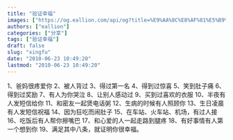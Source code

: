 ```yaml
---
title: "验证幸福"
images: ["https://og.eallion.com/api/og?title=%E9%AA%8C%E8%AF%81%E5%B9%B8%E7%A6%8F"]
authors: ["eallion"]
categories: ["分享"]
tags: ["验证幸福"]
draft: false
slug: "xingfu"
date: "2010-06-23 10:49:20"
lastmod: "2010-06-23 10:49:20"
---
```


1、爸妈很疼爱你
2、被人背过
3、得过第一名
4、得到过惊喜
5、笑到肚子痛
6、得到过奖励
7、有人为你哭泣
8、让别人感动过
9、买到过喜欢的衣服
10、半夜有人发短信给你
11、和密友一起煲电话粥
12、生病的时候有人照顾你
13、生日凌晨有人发短信祝福
14、因为狂吃而闹肚子
15、在车站、火车站、机场，有过人接
16、吃饭后有人帮你擦嘴巴
17、和心爱的人一起走路到腿疼
18、有好事情有人第一个想到你
19、满足其中八条，就证明你很幸福。
